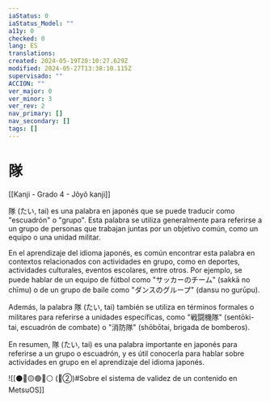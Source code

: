 ```yaml
---
iaStatus: 0
iaStatus_Model: ""
a11y: 0
checked: 0
lang: ES
translations: 
created: 2024-05-19T20:10:27.629Z
modified: 2024-05-27T13:38:10.115Z
supervisado: ""
ACCION: ""
ver_major: 0
ver_minor: 3
ver_rev: 2
nav_primary: []
nav_secondary: []
tags: []
---
```

# 隊

[[Kanji - Grado 4 - Jôyô kanji]]

隊 (たい, tai) es una palabra en japonés que se puede traducir como "escuadrón" o "grupo". Esta palabra se utiliza generalmente para referirse a un grupo de personas que trabajan juntas por un objetivo común, como un equipo o una unidad militar.

En el aprendizaje del idioma japonés, es común encontrar esta palabra en contextos relacionados con actividades en grupo, como en deportes, actividades culturales, eventos escolares, entre otros. Por ejemplo, se puede hablar de un equipo de fútbol como "サッカーのチーム" (sakkā no chīmu) o de un grupo de baile como "ダンスのグループ" (dansu no gurūpu).

Además, la palabra 隊 (たい, tai) también se utiliza en términos formales o militares para referirse a unidades específicas, como "戦闘機隊" (sentōki-tai, escuadrón de combate) o "消防隊" (shōbōtai, brigada de bomberos).

En resumen, 隊 (たい, tai) es una palabra importante en japonés para referirse a un grupo o escuadrón, y es útil conocerla para hablar sobre actividades en grupo en el aprendizaje del idioma japonés.


![[⚫🔴🟡🟢🔵⚪ (🔴②)#Sobre el sistema de validez de un contenido en MetsuOS]]